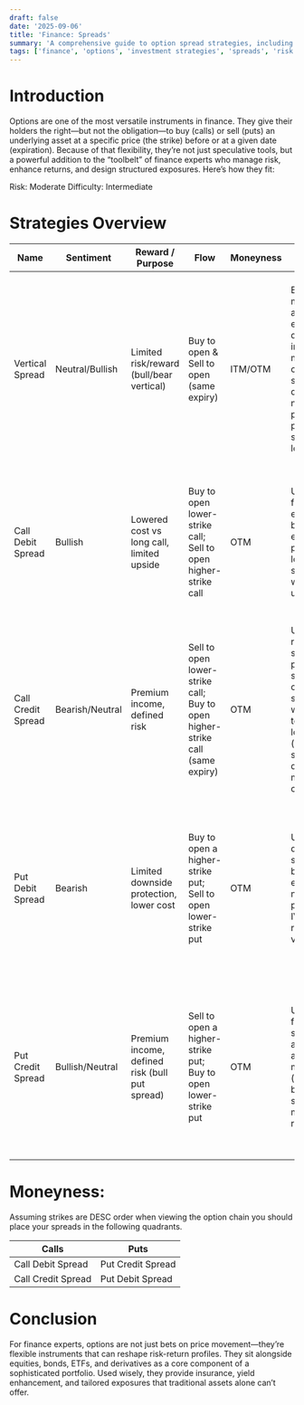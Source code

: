 ```yaml
---
draft: false
date: '2025-09-06'
title: 'Finance: Spreads'
summary: 'A comprehensive guide to option spread strategies, including vertical, credit, and debit spreads. Learn how spreads manage risk, reduce cost, and enhance returns.'
tags: ['finance', 'options', 'investment strategies', 'spreads', 'risk management']
---
```


# Introduction

Options are one of the most versatile instruments in finance. They give their holders the right—but not the obligation—to buy (calls) or sell (puts) an underlying asset at a specific price (the strike) before or at a given date (expiration). Because of that flexibility, they’re not just speculative tools, but a powerful addition to the “toolbelt” of finance experts who manage risk, enhance returns, and design structured exposures. Here’s how they fit:

Risk: Moderate
Difficulty: Intermediate

# Strategies Overview

| Name               | Sentiment       | Reward / Purpose                               | Flow                                                                         | Moneyness | Loss Drivers                                                                                                                           | Description                                                                                                                                       |
| ------------------ | --------------- | ---------------------------------------------- | ---------------------------------------------------------------------------- | --------- | -------------------------------------------------------------------------------------------------------------------------------------- | ------------------------------------------------------------------------------------------------------------------------------------------------- |
| Vertical Spread    | Neutral/Bullish | Limited risk/reward (bull/bear vertical)       | Buy to open & Sell to open (same expiry)                                     | ITM/OTM   | Both legs move against the expected direction or insufficient move to cover spread debit (loss = net premium paid or max spread loss). | Benefit: reduces cost vs a single option and defines risk. Tradeoffs: caps upside or downside vs naked option; requires correct directional bias. |
| Call Debit Spread  | Bullish         | Lowered cost vs long call, limited upside      | Buy to open lower-strike call; Sell to open higher-strike call               | OTM       | Underlying fails to rally enough before expiry (net premium lost) or spread widens unfavorably.                                        | Benefit: lower net premium and limited loss. Tradeoffs: capped upside; needs a moderate directional move to profit.                               |
| Call Credit Spread | Bearish/Neutral | Premium income, defined risk                   | Sell to open lower-strike call; Buy to open higher-strike call (same expiry) | OTM       | Underlying rallies strongly past short strike causing the spread to widen toward max loss (defined by strike difference minus credit). | Benefit: collect premium with defined max loss. Tradeoffs: profit limited to premium; losing scenario if underlying rallies above strikes.        |
| Put Debit Spread   | Bearish         | Limited downside protection, lower cost        | Buy to open a higher-strike put; Sell to open lower-strike put               | OTM       | Underlying does not fall sufficiently before expiry (lose net premium); IV collapse reduces value.                                     | Benefit: cheaper hedge than a single put with defined risk. Tradeoffs: reduced payoff vs a long put; needs a sufficient downside move.            |
| Put Credit Spread  | Bullish/Neutral | Premium income, defined risk (bull put spread) | Sell to open a higher-strike put; Buy to open lower-strike put               | OTM       | Underlying falls below short strike and spread approaches max loss (difference between strikes minus credit received).                 | Benefit: collect premium with capped downside. Tradeoffs: limited profit and obligation to buy if assigned; requires bullish-to-neutral view.     |

# Moneyness:

Assuming strikes are DESC order when viewing the option chain you should place your spreads in the following quadrants.

| Calls              | Puts              |
| ------------------ | ----------------- |
| Call Debit Spread  | Put Credit Spread |
| Call Credit Spread | Put Debit Spread  |

# Conclusion

For finance experts, options are not just bets on price movement—they’re flexible instruments that can reshape risk-return profiles. They sit alongside equities, bonds, ETFs, and derivatives as a core component of a sophisticated portfolio. Used wisely, they provide insurance, yield enhancement, and tailored exposures that traditional assets alone can’t offer.

